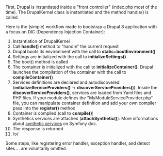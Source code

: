 First, Drupal is instantiated inside a "front controller" (index.php most of the time). The DrupalKernel class is instantiated and the method handle() is called.

Here is the (simple) workflow made to bootstrap a Drupal 8 application with a focus on DIC (Dependency Injection Container):

1. Instantiation of DrupalKernel
2. Call **handle()** method to "handle" the current request
3. Drupal boots its environment with the call to **static::bootEnvironment()**
4. Settings are initialized with the call to **initializeSettings()**
5. The boot() method is called
6. The container is initialized with the call to **initializeContainer()**. Drupal launches the compilation of the container with the call to **compileContainer()**
7. Services definitions are declared and autodiscovered (**initializeServiceProviders()** \-> **discoverServiceProviders()**). Inside the **discoverServiceProviders()**, services are loaded from Yaml files and PHP files. If your module defines the "MyModuleServiceProvider.php" file, you can manipulate container definition and add your own compiler pass into the **register()** method
8. Container is compiled (call to **compile()**)
9. Synthetics services are attached (**attachSynthetic()**). More informations about [synthetic services](https://symfony.com/doc/current/service%5Fcontainer/synthetic%5Fservices.html) on Symfony doc.
10. The response is returned
11. \\o/

Some steps, like registering error handler, exception handler, and detect sites ... are voluntarily omitted.